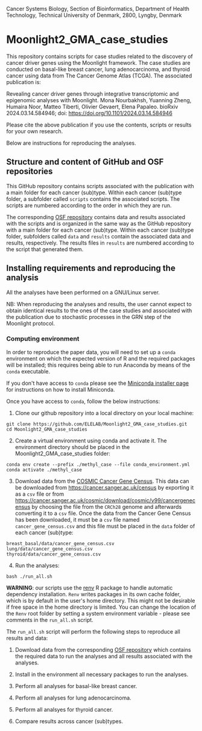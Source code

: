 
Cancer Systems Biology, Section of Bioinformatics, Department of Health Technology, Technical University of Denmark, 2800, Lyngby, Denmark

# Moonlight2_GMA_case_studies

This repository contains scripts for case studies related to the discovery of cancer driver genes using the Moonlight
framework. The case studies are conducted on basal-like breast cancer, lung adenocarcinoma, and thyroid cancer using 
data from The Cancer Genome Atlas (TCGA). The associated publication is:

Revealing cancer driver genes through integrative transcriptomic and epigenomic analyses with Moonlight. Mona Nourbakhsh, Yuanning Zheng, Humaira Noor, Matteo Tiberti, Olivier Gevaert, Elena Papaleo. bioRxiv 2024.03.14.584946; doi: https://doi.org/10.1101/2024.03.14.584946

Please cite the above publication if you use the contents, scripts or results for your own research.

Below are instructions for reproducing the analyses. 

## Structure and content of GitHub and OSF repositories

This GitHub repository contains scripts associated with the publication
with a main folder for each cancer (sub)type. Within each cancer (sub)type folder,
a subfolder called `scripts` contains the associated scripts. The scripts are
numbered according to the order in which they are run.

The corresponding [OSF repository](https://osf.io/j4n8q/) contains data and results associated with
the scripts and is organized in the same way as the GitHub repository with a
main folder for each cancer (sub)type. Within each cancer (sub)type folder,
subfolders called `data` and `results` contain the associated data and results,
respectively. The results files in `results` are numbered according to the
script that generated them.

## Installing requirements and reproducing the analysis

All the analyses have been performed on a GNU/Linux server.

NB: When reproducing the analyses and results, the user cannot expect to obtain identical results to the ones
of the case studies and associated with the publication due to stochastic processes in the GRN step of the Moonlight protocol. 

### Computing environment

In order to reproduce the paper data, you will need to set up a `conda` environment
on which the expected version of R and the required packages will be installed;
this requires being able to run Anaconda by means of the `conda` executable.

If you don't have access to `conda` please see the [Miniconda installer page](https://docs.conda.io/en/latest/miniconda.html) for instructions on how to install Miniconda.

Once you have access to `conda`, follow the below instructions:

1. Clone our github repository into a local directory on your local machine:

```
git clone https://github.com/ELELAB/Moonlight2_GMA_case_studies.git
cd Moonlight2_GMA_case_studies
```

2. Create a virtual environment using conda and activate it. 
The environment directory should be placed in the Moonlight2_GMA_case_studies folder:

```
conda env create --prefix ./methyl_case --file conda_environment.yml
conda activate ./methyl_case
```

3. Download data from the [COSMIC Cancer Gene Census](https://cancer.sanger.ac.uk/census).
This data can be downloaded from https://cancer.sanger.ac.uk/census by exporting it as
a `csv` file or from https://cancer.sanger.ac.uk/cosmic/download/cosmic/v99/cancergenecensus
by choosing the file from the `CRCh28` genome and afterwards converting it to a `csv` file. 
Once the data from the Cancer Gene Census has been downloaded, it must be a `csv` file named 
`cancer_gene_census.csv` and this file must be placed in the `data` folder of each cancer (sub)type:

```
breast_basal/data/cancer_gene_census.csv
lung/data/cancer_gene_census.csv
thyroid/data/cancer_gene_census.csv
```

4. Run the analyses:

```
bash ./run_all.sh
```

**WARNING**: our scripts use the [renv](https://rstudio.github.io/renv/articles/renv.html)
R package to handle automatic dependency installation. `Renv` writes packages in
its own cache folder, which is by default in the user's home directory. This might not be
desirable if free space in the home directory is limited. You can change the location of
the `Renv` root folder by setting a system environment variable - please see comments
in the `run_all.sh` script.

The `run_all.sh` script will perform the following steps to reproduce all results and data:

1. Download data from the corresponding [OSF repository](https://osf.io/j4n8q/) which
contains the required data to run the analyses and all results associated with the analyses.

2. Install in the environment all necessary packages to run the analyses.

4. Perform all analyses for basal-like breast cancer.

5. Perform all analyses for lung adenocarcinoma. 

6. Perform all analsyes for thyroid cancer. 

7. Compare results across cancer (sub)types. 
